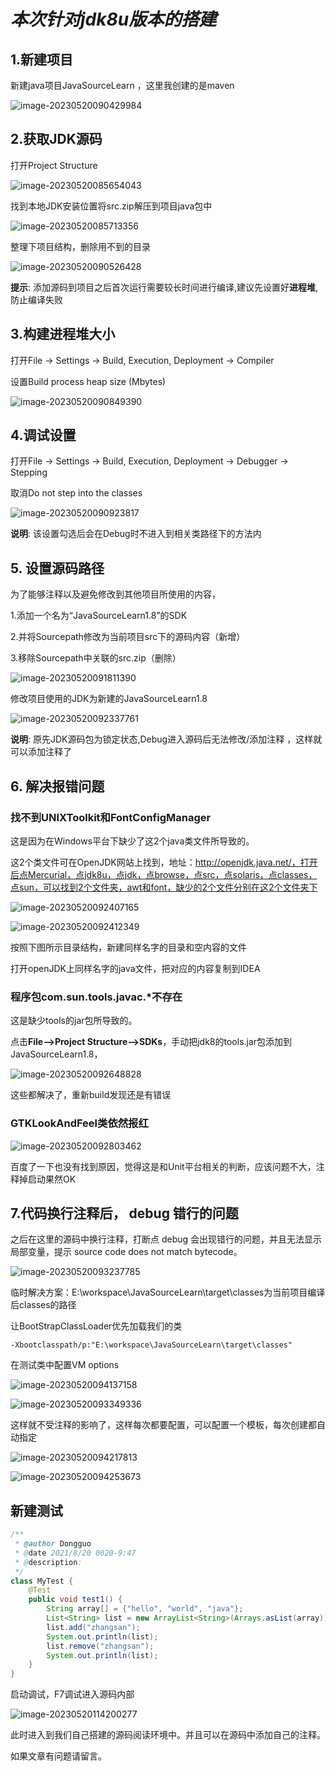 # *本次针对jdk8u版本的搭建*

## **1.新建项目**

新建java项目JavaSourceLearn  ，这里我创建的是maven  

![image-20230520090429984](https://gitee.com/dongguo4812_admin/image/raw/master/image/202305200954597.png)

## **2.获取JDK源码**

打开Project Structure

![image-20230520085654043](https://gitee.com/dongguo4812_admin/image/raw/master/image/202305200954986.png)

找到本地JDK安装位置将src.zip解压到项目java包中

![image-20230520085713356](https://gitee.com/dongguo4812_admin/image/raw/master/image/202305200954694.png)

整理下项目结构，删除用不到的目录

![image-20230520090526428](https://gitee.com/dongguo4812_admin/image/raw/master/image/202305200954462.png)

**提示**: 添加源码到项目之后首次运行需要较长时间进行编译,建议先设置好**进程堆**,防止编译失败

## **3.构建进程堆大小**

打开File -> Settings -> Build, Execution, Deployment -> Compiler

设置Build process heap size (Mbytes)

![image-20230520090849390](https://gitee.com/dongguo4812_admin/image/raw/master/image/202305200954862.png)

## **4.调试设置**

打开File -> Settings -> Build, Execution, Deployment -> Debugger -> Stepping

取消Do not step into the classes

![image-20230520090923817](https://gitee.com/dongguo4812_admin/image/raw/master/image/202305200954046.png)

**说明**: 该设置勾选后会在Debug时不进入到相关类路径下的方法内

## **5. 设置源码路径**

为了能够注释以及避免修改到其他项目所使用的内容，

1.添加一个名为“JavaSourceLearn1.8”的SDK

2.并将Sourcepath修改为当前项目src下的源码内容（新增）

3.移除Sourcepath中关联的src.zip（删除）

![image-20230520091811390](https://gitee.com/dongguo4812_admin/image/raw/master/image/202305200954487.png)

修改项目使用的JDK为新建的JavaSourceLearn1.8

![image-20230520092337761](https://gitee.com/dongguo4812_admin/image/raw/master/image/202305200954094.png)

**说明**: 原先JDK源码包为锁定状态,Debug进入源码后无法修改/添加注释 ，这样就可以添加注释了

## **6. 解决报错问题**

###  找不到UNIXToolkit和FontConfigManager

这是因为在Windows平台下缺少了这2个java类文件所导致的。

这2个类文件可在OpenJDK网站上找到，地址：http://openjdk.java.net/，打开后点Mercurial，点jdk8u，点jdk，点browse，点src，点solaris，点classes，点sun，可以找到2个文件夹，awt和font，缺少的2个文件分别在这2个文件夹下



![image-20230520092407165](https://gitee.com/dongguo4812_admin/image/raw/master/image/202305200954928.png)

![image-20230520092412349](https://gitee.com/dongguo4812_admin/image/raw/master/image/202305200955638.png)

按照下图所示目录结构，新建同样名字的目录和空内容的文件

打开openJDK上同样名字的java文件，把对应的内容复制到IDEA

### 程序包com.sun.tools.javac.*不存在

这是缺少tools的jar包所导致的。

点击**File–>Project Structure–>SDKs**，手动把jdk8的tools.jar包添加到JavaSourceLearn1.8，

![image-20230520092648828](https://gitee.com/dongguo4812_admin/image/raw/master/image/202305200955007.png)

这些都解决了，重新build发现还是有错误

### GTKLookAndFeel类依然报红

![image-20230520092803462](https://gitee.com/dongguo4812_admin/image/raw/master/image/202305200955167.png)

百度了一下也没有找到原因，觉得这是和Unit平台相关的判断，应该问题不大，注释掉启动果然OK



## **7.代码换行注释后， debug 错行的问题**

之后在这里的源码中换行注释，打断点 debug 会出现错行的问题，并且无法显示局部变量，提示 source code does not match bytecode。

![image-20230520093237785](https://gitee.com/dongguo4812_admin/image/raw/master/image/202305200955238.png)

临时解决方案：E:\workspace\JavaSourceLearn\target\classes为当前项目编译后classes的路径

让BootStrapClassLoader优先加载我们的类

```
-Xbootclasspath/p:"E:\workspace\JavaSourceLearn\target\classes"
```

在测试类中配置VM options

![image-20230520094137158](https://gitee.com/dongguo4812_admin/image/raw/master/image/202305200955063.png)

![image-20230520093349336](https://gitee.com/dongguo4812_admin/image/raw/master/image/202305200955814.png)

这样就不受注释的影响了，这样每次都要配置，可以配置一个模板，每次创建都自动指定



![image-20230520094217813](https://gitee.com/dongguo4812_admin/image/raw/master/image/202305200955651.png)

![image-20230520094253673](https://gitee.com/dongguo4812_admin/image/raw/master/image/202305200955851.png)

## **新建测试**

```java
/**
 * @author Dongguo
 * @date 2021/8/20 0020-9:47
 * @description:
 */
class MyTest {
    @Test
    public void test1() {
        String array[] = {"hello", "world", "java"};
        List<String> list = new ArrayList<String>(Arrays.asList(array));
        list.add("zhangsan");
        System.out.println(list);
        list.remove("zhangsan");
        System.out.println(list);
    }
}
```

启动调试，F7调试进入源码内部

![image-20230520114200277](https://gitee.com/dongguo4812_admin/image/raw/master/image/202305201142843.png)

此时进入到我们自己搭建的源码阅读环境中。并且可以在源码中添加自己的注释。





如果文章有问题请留言。
